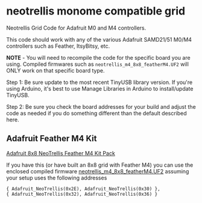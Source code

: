 # neotrellis monome compatible grid

Neotrellis Grid Code for Adafruit M0 and M4 controllers.

This code should work with any of the various Adafruit SAMD21/51 M0/M4 controllers such as Feather, ItsyBitsy, etc. 

__NOTE__ - You will need to recompile the code for the specific board you are using. Compiled firmwares such as `neotrellis_m4_8x8_featherM4.UF2` will ONLY work on that specific board type. 

Step 1: Be sure update to the most recent TinyUSB library version. If you're using Arduino, it's best to use Manage Libraries in Arduino to install/update TinyUSB.

Step 2: Be sure you check the board addresses for your build and adjust the code as needed if you do something different than the default described here.


## Adafruit Feather M4 Kit
[Adafruit 8x8 NeoTrellis Feather M4 Kit Pack](https://www.adafruit.com/product/1929)

If you have this (or have built an 8x8 grid with Feather M4) you can use the enclosed compiled firmware [neotrellis_m4_8x8_featherM4.UF2](neotrellis_m4_8x8_featherM4.UF2) assuming your setup uses the following addresses 
```
{ Adafruit_NeoTrellis(0x2E), Adafruit_NeoTrellis(0x30) },
{ Adafruit_NeoTrellis(0x32), Adafruit_NeoTrellis(0x36) }

```
